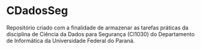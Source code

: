 # CDadosSeg

Repositório criado com a finalidade de armazenar as tarefas práticas da disciplina de Ciência da Dados para Segurança (CI1030) do Departamento de Informática da Universidade Federal do Paraná.
